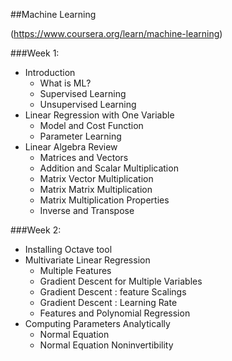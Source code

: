 ##Machine Learning

(https://www.coursera.org/learn/machine-learning)

###Week 1: 
- Introduction
    - What is ML?
    - Supervised Learning
    - Unsupervised Learning
- Linear Regression with One Variable
    - Model and Cost Function
    - Parameter Learning
- Linear Algebra Review
    - Matrices and Vectors
    - Addition and Scalar Multiplication
    - Matrix Vector Multiplication
    - Matrix Matrix Multiplication
    - Matrix Multiplication Properties
    - Inverse and Transpose

###Week 2:
- Installing Octave tool
- Multivariate Linear Regression
    - Multiple Features
    - Gradient Descent for Multiple Variables
    - Gradient Descent : feature Scalings
    - Gradient Descent : Learning Rate
    - Features and Polynomial Regression
- Computing Parameters Analytically
    - Normal Equation
    - Normal Equation Noninvertibility

